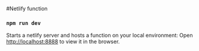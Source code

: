 #Netlify function

### `npm run dev`

Starts a netlify server and hosts a function on your local environment:
Open [http://localhost:8888](http://localhost:8888 ) to view it in the browser.
